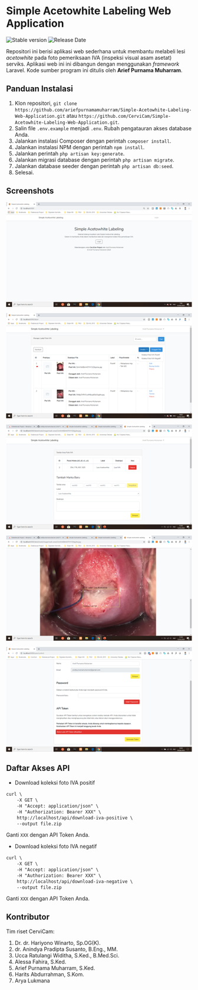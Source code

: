 # Simple Acetowhite Labeling Web Application
![Stable version](https://img.shields.io/badge/Stable_version-2020.01-yellowgreen.svg)
![Release Date](https://img.shields.io/badge/Release_date-June_2020-yellow.svg)

Repositori ini berisi aplikasi web sederhana untuk membantu melabeli lesi _acetowhite_ pada foto pemeriksaan IVA (inspeksi visual asam asetat) serviks. Aplikasi web ini ini dibangun dengan menggunakan _framework_ Laravel. Kode sumber program ini ditulis oleh **Arief Purnama Muharram**.

## Panduan Instalasi
1. Klon repositori, `git clone https://github.com/ariefpurnamamuharram/Simple-Acetowhite-Labeling-Web-Application.git` atau `https://github.com/CerviCam/Simple-Acetowhite-Labeling-Web-Application.git`.
2. Salin file `.env.example` menjadi `.env`. Rubah pengatauran akses database Anda.
3. Jalankan instalasi Composer dengan perintah `composer install`.
4. Jalankan instalasi NPM dengan perintah `npm install`.
5. Jalankan perintah `php artisan key:generate`.
6. Jalankan migrasi database dengan perintah `php artisan migrate`.
7. Jalankan database seeder dengan perintah `php artisan db:seed`.
8. Selesai.

## Screenshots
![Welcome](screenshot.png)

![Label Management](screenshot2.png)

![Label Management](screenshot3.png)

![Label Management](screenshot4.png)

![API Support](screenshot5.png)

## Daftar Akses API
- Download koleksi foto IVA positif
```
curl \
    -X GET \
    -H "Accept: application/json" \
    -H "Authorization: Bearer XXX" \
    http://localhost/api/download-iva-positive \
    --output file.zip
```
Ganti `XXX` dengan API Token Anda.

- Download koleksi foto IVA negatif
```
curl \
    -X GET \
    -H "Accept: application/json" \
    -H "Authorization: Bearer XXX" \
    http://localhost/api/download-iva-negative \
    --output file.zip
```
Ganti `XXX` dengan API Token Anda.

## Kontributor
Tim riset CerviCam:
1. Dr. dr. Hariyono Winarto, Sp.OG(K).
2. dr. Anindya Pradipta Susanto, B.Eng., MM.
3. Ucca Ratulangi Widitha, S.Ked., B.Med.Sci.
4. Alessa Fahira, S.Ked.
5. Arief Purnama Muharram, S.Ked.
6. Harits Abdurrahman, S.Kom.
7. Arya Lukmana
